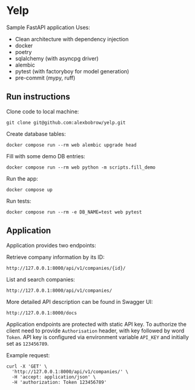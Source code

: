 # Yelp
Sample FastAPI application
Uses:
* Clean architecture with dependency injection
* docker
* poetry
* sqlalchemy (with asyncpg driver)
* alembic
* pytest (with factoryboy for model generation)
* pre-commit (mypy, ruff)

## Run instructions

Clone code to local machine:

```shell
git clone git@github.com:alexbobrow/yelp.git
```

Create database tables:

```shell
docker compose run --rm web alembic upgrade head
```

Fill with some demo DB entries:

```shell
docker compose run --rm web python -m scripts.fill_demo
```

Run the app:

```shell
docker compose up
```

Run tests:

```shell
docker compose run --rm -e DB_NAME=test web pytest
```

## Application

Application provides two endpoints:

Retrieve company information by its ID:

```
http://127.0.0.1:8000/api/v1/companies/{id}/
```

List and search companies:

```
http://127.0.0.1:8000/api/v1/companies/
```

More detailed API description can be found in Swagger UI:
```
http://127.0.0.1:8000/docs
```

Application endpoints are protected with static API key. To authorize the client need to provide `Authorisation`
header, with key followed by word `Token`. API key is configured via environment variable `API_KEY` and initially
set as ```123456789```.

Example request:
```
curl -X 'GET' \
  'http://127.0.0.1:8000/api/v1/companies/' \
  -H 'accept: application/json' \
  -H 'authorization: Token 123456789'
```
